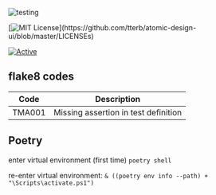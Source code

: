 ![testing](https://github.com/ewald91/flake8-testcode/actions/workflows/build.yml/badge.svg)

[![MIT License](https://img.shields.io/apm/l/atomic-design-ui.svg?)](https://github.com/tterb/atomic-design-ui/blob/master/LICENSEs)


<!-- [![PyPi Version](https://img.shields.io/pypi/v/yt2mp3.svg)](https://pypi.python.org/pypi/yt2mp3/) -->

<!-- [![Coveralls](https://img.shields.io/coveralls/jekyll/jekyll.svg?style=flat)]() -->

[![Active](http://img.shields.io/badge/Status-Active-green.svg)](https://tterb.github.io) 

## flake8 codes

| Code   | Description                          |
|--------|--------------------------------------|
| TMA001 | Missing assertion in test definition |


## Poetry

enter virtual environment  (first time) 
`poetry shell`

re-enter virtual environment:
`& ((poetry env info --path) + "\Scripts\activate.ps1")`